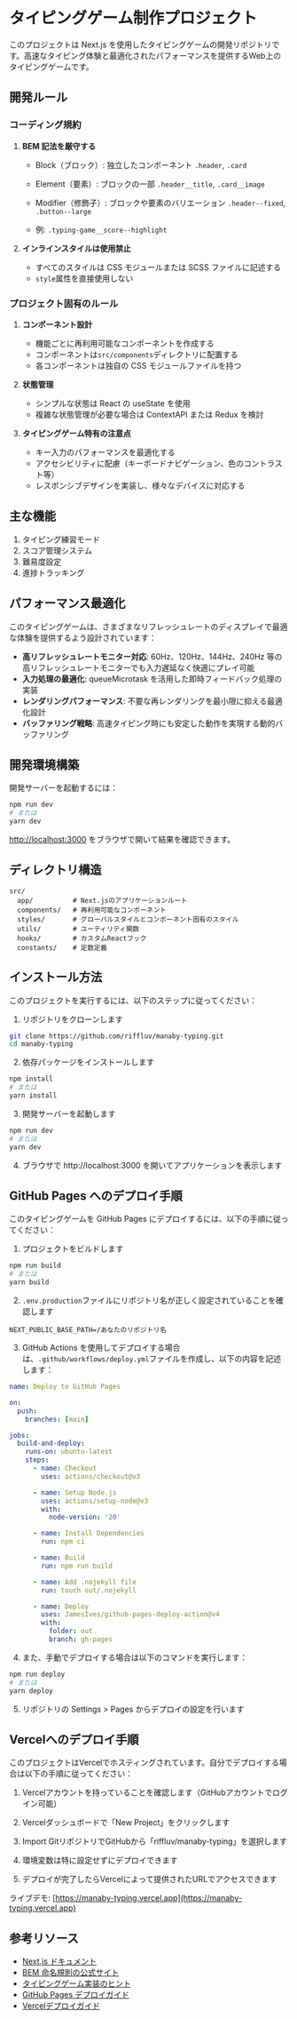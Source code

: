 # タイピングゲーム制作プロジェクト

このプロジェクトは Next.js を使用したタイピングゲームの開発リポジトリです。高速なタイピング体験と最適化されたパフォーマンスを提供するWeb上のタイピングゲームです。

## 開発ルール

### コーディング規約

1. **BEM 記法を厳守する**

   - Block（ブロック）: 独立したコンポーネント `.header`, `.card`
   - Element（要素）: ブロックの一部 `.header__title`, `.card__image`

   - Modifier（修飾子）: ブロックや要素のバリエーション `.header--fixed`, `.button--large`
   - 例: `.typing-game__score--highlight`

2. **インラインスタイルは使用禁止**
   - すべてのスタイルは CSS モジュールまたは SCSS ファイルに記述する
   - `style`属性を直接使用しない

### プロジェクト固有のルール

1. **コンポーネント設計**

   - 機能ごとに再利用可能なコンポーネントを作成する
   - コンポーネントは`src/components`ディレクトリに配置する
   - 各コンポーネントは独自の CSS モジュールファイルを持つ

2. **状態管理**

   - シンプルな状態は React の useState を使用
   - 複雑な状態管理が必要な場合は ContextAPI または Redux を検討

3. **タイピングゲーム特有の注意点**
   - キー入力のパフォーマンスを最適化する
   - アクセシビリティに配慮（キーボードナビゲーション、色のコントラスト等）
   - レスポンシブデザインを実装し、様々なデバイスに対応する

## 主な機能

1. タイピング練習モード
2. スコア管理システム
3. 難易度設定
4. 進捗トラッキング

## パフォーマンス最適化

このタイピングゲームは、さまざまなリフレッシュレートのディスプレイで最適な体験を提供するよう設計されています：

- **高リフレッシュレートモニター対応**: 60Hz、120Hz、144Hz、240Hz 等の高リフレッシュレートモニターでも入力遅延なく快適にプレイ可能
- **入力処理の最適化**: queueMicrotask を活用した即時フィードバック処理の実装
- **レンダリングパフォーマンス**: 不要な再レンダリングを最小限に抑える最適化設計
- **バッファリング戦略**: 高速タイピング時にも安定した動作を実現する動的バッファリング

## 開発環境構築

開発サーバーを起動するには：

```bash
npm run dev
# または
yarn dev
```

[http://localhost:3000](http://localhost:3000) をブラウザで開いて結果を確認できます。

## ディレクトリ構造

```
src/
  app/          # Next.jsのアプリケーションルート
  components/   # 再利用可能なコンポーネント
  styles/       # グローバルスタイルとコンポーネント固有のスタイル
  utils/        # ユーティリティ関数
  hooks/        # カスタムReactフック
  constants/    # 定数定義
```

## インストール方法

このプロジェクトを実行するには、以下のステップに従ってください：

1. リポジトリをクローンします

```bash
git clone https://github.com/riffluv/manaby-typing.git
cd manaby-typing
```

2. 依存パッケージをインストールします

```bash
npm install
# または
yarn install
```

3. 開発サーバーを起動します

```bash
npm run dev
# または
yarn dev
```

4. ブラウザで http://localhost:3000 を開いてアプリケーションを表示します

## GitHub Pages へのデプロイ手順

このタイピングゲームを GitHub Pages にデプロイするには、以下の手順に従ってください：

1. プロジェクトをビルドします

```bash
npm run build
# または
yarn build
```

2. `.env.production`ファイルにリポジトリ名が正しく設定されていることを確認します

```
NEXT_PUBLIC_BASE_PATH=/あなたのリポジトリ名
```

3. GitHub Actions を使用してデプロイする場合は、`.github/workflows/deploy.yml`ファイルを作成し、以下の内容を記述します：

```yaml
name: Deploy to GitHub Pages

on:
  push:
    branches: [main]

jobs:
  build-and-deploy:
    runs-on: ubuntu-latest
    steps:
      - name: Checkout
        uses: actions/checkout@v3

      - name: Setup Node.js
        uses: actions/setup-node@v3
        with:
          node-version: '20'

      - name: Install Dependencies
        run: npm ci

      - name: Build
        run: npm run build

      - name: Add .nojekyll file
        run: touch out/.nojekyll

      - name: Deploy
        uses: JamesIves/github-pages-deploy-action@v4
        with:
          folder: out
          branch: gh-pages
```

4. また、手動でデプロイする場合は以下のコマンドを実行します：

```bash
npm run deploy
# または
yarn deploy
```

5. リポジトリの Settings > Pages からデプロイの設定を行います

## Vercelへのデプロイ手順

このプロジェクトはVercelでホスティングされています。自分でデプロイする場合は以下の手順に従ってください：

1. Vercelアカウントを持っていることを確認します（GitHubアカウントでログイン可能）

2. Vercelダッシュボードで「New Project」をクリックします

3. Import GitリポジトリでGitHubから「riffluv/manaby-typing」を選択します

4. 環境変数は特に設定せずにデプロイできます

5. デプロイが完了したらVercelによって提供されたURLでアクセスできます

ライブデモ: [https://manaby-typing.vercel.app](https://manaby-typing.vercel.app)

## 参考リソース

- [Next.js ドキュメント](https://nextjs.org/docs)
- [BEM 命名規則の公式サイト](https://getbem.com/)
- [タイピングゲーム実装のヒント](https://developer.mozilla.org/ja/docs/Web/API/KeyboardEvent)
- [GitHub Pages デプロイガイド](https://docs.github.com/ja/pages/getting-started-with-github-pages)
- [Vercelデプロイガイド](https://vercel.com/docs/deployments/overview)
